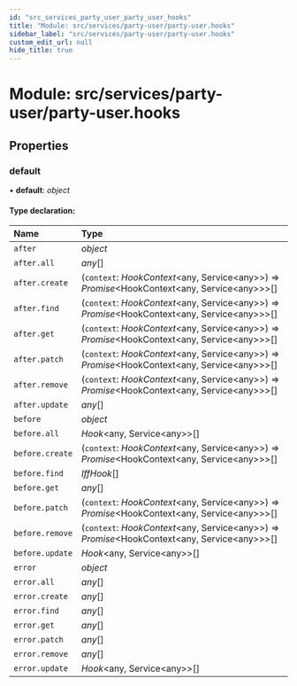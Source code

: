 ```yaml
---
id: "src_services_party_user_party_user_hooks"
title: "Module: src/services/party-user/party-user.hooks"
sidebar_label: "src/services/party-user/party-user.hooks"
custom_edit_url: null
hide_title: true
---
```


# Module: src/services/party-user/party-user.hooks

## Properties

### default

• **default**: *object*

#### Type declaration:

Name | Type |
:------ | :------ |
`after` | *object* |
`after.all` | *any*[] |
`after.create` | (`context`: *HookContext*<any, Service<any\>\>) => *Promise*<HookContext<any, Service<any\>\>\>[] |
`after.find` | (`context`: *HookContext*<any, Service<any\>\>) => *Promise*<HookContext<any, Service<any\>\>\>[] |
`after.get` | (`context`: *HookContext*<any, Service<any\>\>) => *Promise*<HookContext<any, Service<any\>\>\>[] |
`after.patch` | (`context`: *HookContext*<any, Service<any\>\>) => *Promise*<HookContext<any, Service<any\>\>\>[] |
`after.remove` | (`context`: *HookContext*<any, Service<any\>\>) => *Promise*<HookContext<any, Service<any\>\>\>[] |
`after.update` | *any*[] |
`before` | *object* |
`before.all` | *Hook*<any, Service<any\>\>[] |
`before.create` | (`context`: *HookContext*<any, Service<any\>\>) => *Promise*<HookContext<any, Service<any\>\>\>[] |
`before.find` | *IffHook*[] |
`before.get` | *any*[] |
`before.patch` | (`context`: *HookContext*<any, Service<any\>\>) => *Promise*<HookContext<any, Service<any\>\>\>[] |
`before.remove` | (`context`: *HookContext*<any, Service<any\>\>) => *Promise*<HookContext<any, Service<any\>\>\>[] |
`before.update` | *Hook*<any, Service<any\>\>[] |
`error` | *object* |
`error.all` | *any*[] |
`error.create` | *any*[] |
`error.find` | *any*[] |
`error.get` | *any*[] |
`error.patch` | *any*[] |
`error.remove` | *any*[] |
`error.update` | *Hook*<any, Service<any\>\>[] |
